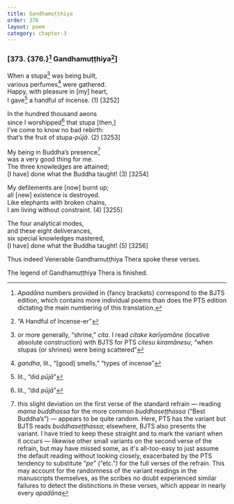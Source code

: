 ```yaml
---
title: Gandhamuṭṭhiya
order: 376
layout: poem
category: chapter-3
---
```


### \[373. {376.}[^1] Gandhamuṭṭhiya[^2]\]

When a stupa[^3] was being built,  
various perfumes[^4] were gathered.  
Happy, with pleasure in \[my\] heart,  
I gave[^5] a handful of incense. (1) \[3252\]

In the hundred thousand aeons  
since I worshipped[^6] that stupa \[then,\]  
I’ve come to know no bad rebirth:  
that’s the fruit of stupa-*pūjā*. (2) \[3253\]

My being in Buddha’s presence[^7]  
was a very good thing for me.  
The three knowledges are attained;  
\[I have\] done what the Buddha taught! (3) \[3254\]

My defilements are \[now\] burnt up;  
all \[new\] existence is destroyed.  
Like elephants with broken chains,  
I am living without constraint. (4) \[3255\]

The four analytical modes,  
and these eight deliverances,  
six special knowledges mastered,  
\[I have\] done what the Buddha taught! (5) \[3256\]

Thus indeed Venerable Gandhamuṭṭhiya Thera spoke these verses.

The legend of Gandhamuṭṭhiya Thera is finished.

[^1]: *Apadāna* numbers provided in {fancy brackets} correspond to the BJTS edition, which contains more individual poems than does the PTS edition dictating the main numbering of this translation.

[^2]: “A Handful of Incense-er”

[^3]: or more generally, “shrine,” *cita*. I read *citake karīyamāne* (locative absolute construction) with BJTS for PTS *citesu kiramānesu*, “when stupas (or shrines) were being scattered”

[^4]: *gandha*, lit., “\[good\] smells,” “types of incense”

[^5]: lit., “did *pūjā*”

[^6]: lit., “did *pūjā*”

[^7]: this slight deviation on the first verse of the standard refrain — reading *mama buddhassa* for the more common *buddhaseṭṭhassa* (“Best Buddha’s”) — appears to be quite random. Here, PTS has the variant but BJTS reads *buddhaseṭṭhassa*; elsewhere, BJTS also presents the variant. I have tried to keep these straight and to mark the variant when it occurs — likewise other small variants on the second verse of the refrain, but may have missed some, as it's all-too-easy to just assume the default reading without looking closely, exacerbated by the PTS tendency to substitute “*pe*” (“etc.”*)* for the full verses of the refrain. This may account for the randomness of the variant readings in the manuscripts themselves, as the scribes no doubt experienced similar failures to detect the distinctions in these verses, which appear in nearly every *apadāna*
